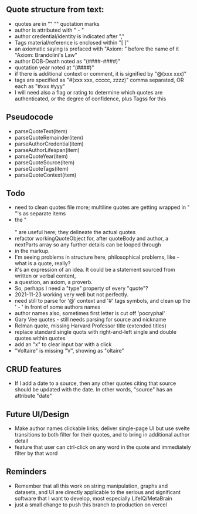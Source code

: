 ## Quote structure from text:
* quotes are in "" "" quotation marks
* author is attributed with " - "
* author credential/identity is indicated after ","
* Tags material/reference is enclosed within "[ ]"
* an axiomatic saying is prefaced with "Axiom: " before the name of it "Axiom: Brandolini's Law"
* author DOB-Death noted as "(####-####)"
* quotation year noted at "(####)"
* if there is additional context or comment, it is signified by "@(xxx xxx)"
* tags are specified as "#(xxx xxx, ccccc, zzzz)" comma separated, OR each as "#xxx #yyy"
* I will need also a flag or rating to determine which quotes are authenticated, or the degree of confidence, plus Tagss for this

## Pseudocode
* parseQuoteText(item)
* parseQuoteRemainder(item)
* parseAuthorCredential(item)
* parseAuthorLifespan(item)
* parseQuoteYear(item)
* parseQuoteSource(item)
* parseQuoteTags(item)
* parseQuoteContext(item)

## Todo
* need to clean quotes file more; multiline quotes are getting wrapped in "<div>"'s as separate items
* the "<div><br></div>" are useful here; they delineate the actual quotes
* refactor workingQuoteObject for, after quoteBody and author, a nextParts array so any further details can be looped through
* in the markup.
* I'm seeing problems in structure here, philosophical problems, like - what is a quote, really?
* it's an expression of an idea. It could be a statement sourced from written or verbal content,
* a question, an axiom, a proverb.
* So, perhaps I need a "type" property of every "quote"?
* 2021-11-23 working very well but not perfectly.
* need still to parse for '@' context and '#' tags symbols, and clean up the ' - ' in front of some authors names
* author names also, sometimes first letter is cut off 'pocryphal'
* Gary Vee quotes - still needs parsing for source and nickname
* Relman quote, missing Harvard Professor title (extended titles)
* replace standard single quots with right-and-left single and double quotes within quotes
* add an "x" to clear input bar with a click
* "Voltaire" is missing "V", showing as "oltaire"

## CRUD features
* If I add a date to a source, then any other quotes citing that source should be updated with the date. In other words, "source" has an attribute "date"

## Future UI/Design
* Make author names clickable links; deliver single-page UI but use svelte transitions to both filter for their quotes, and to bring in additional author detail
* feature that user can ctrl-click on any word in the quote and immediately filter by that word

## Reminders
* Remember that all this work on string manipulation, graphs and datasets, and UI are directly applicable to the serious and significant software that I want to develop, most especially LifeIQ/MetaBrain
* just a small change to push this branch to production on vercel